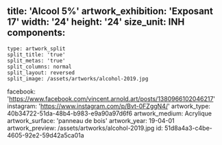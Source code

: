 title: 'Alcool 5%'
artwork_exhibition: 'Exposant 17'
width: '24'
height: '24'
size_unit: INH
components:
  -
    type: artwork_split
    split_title: 'true'
    split_metas: 'true'
    split_columns: normal
    split_layout: reversed
    split_image: /assets/artworks/alcohol-2019.jpg
facebook: 'https://www.facebook.com/vincent.arnold.art/posts/1380966102046217'
instagram: 'https://www.instagram.com/p/Bvt-0FZggN4/'
artwork_type: 40b34722-51da-48b4-b983-e9a90a97d6f6
artwork_medium: Acrylique
artwork_surface: 'panneau de bois'
artwork_year: 19-04-01
artwork_preview: /assets/artworks/alcohol-2019.jpg
id: 51d8a4a3-c4be-4605-92e2-59d42a5ca01a

